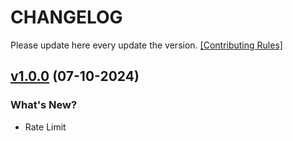 
# CHANGELOG

Please update here every update the version. 
[[Contributing Rules]](https://bitbucket.bri.co.id/projects/BRILINKMOB/repos/dragonite/browse/CONTRIBUTING.md)


## [v1.0.0](https://bitbucket.bri.co.id/projects/BRILINKMOB/repos/dragonite/commits?until=v1.0.0) (07-10-2024)

### What's New?
* Rate Limit